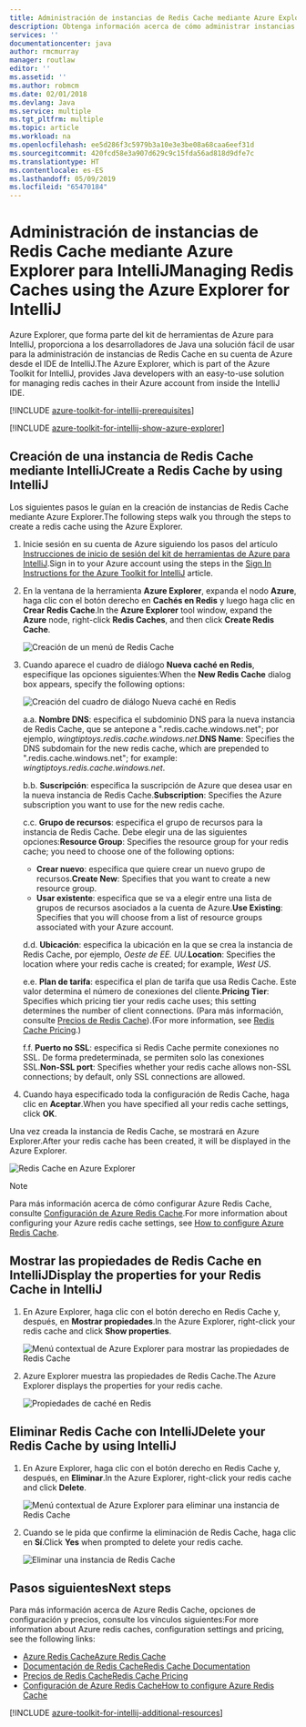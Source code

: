 ```yaml
---
title: Administración de instancias de Redis Cache mediante Azure Explorer para IntelliJ
description: Obtenga información acerca de cómo administrar instancias de Azure Redis Cache mediante Azure Explorer para IntelliJ.
services: ''
documentationcenter: java
author: rmcmurray
manager: routlaw
editor: ''
ms.assetid: ''
ms.author: robmcm
ms.date: 02/01/2018
ms.devlang: Java
ms.service: multiple
ms.tgt_pltfrm: multiple
ms.topic: article
ms.workload: na
ms.openlocfilehash: ee5d286f3c5979b3a10e3e3be08a68caa6eef31d
ms.sourcegitcommit: 420fcd58e3a907d629c9c15fda56ad818d9dfe7c
ms.translationtype: HT
ms.contentlocale: es-ES
ms.lasthandoff: 05/09/2019
ms.locfileid: "65470184"
---
```

# <a name="managing-redis-caches-using-the-azure-explorer-for-intellij"></a><span data-ttu-id="faf51-103">Administración de instancias de Redis Cache mediante Azure Explorer para IntelliJ</span><span class="sxs-lookup"><span data-stu-id="faf51-103">Managing Redis Caches using the Azure Explorer for IntelliJ</span></span>

<span data-ttu-id="faf51-104">Azure Explorer, que forma parte del kit de herramientas de Azure para IntelliJ, proporciona a los desarrolladores de Java una solución fácil de usar para la administración de instancias de Redis Cache en su cuenta de Azure desde el IDE de IntelliJ.</span><span class="sxs-lookup"><span data-stu-id="faf51-104">The Azure Explorer, which is part of the Azure Toolkit for IntelliJ, provides Java developers with an easy-to-use solution for managing redis caches in their Azure account from inside the IntelliJ IDE.</span></span>

[!INCLUDE [azure-toolkit-for-intellij-prerequisites](../includes/azure-toolkit-for-intellij-prerequisites.md)]

[!INCLUDE [azure-toolkit-for-intellij-show-azure-explorer](../includes/azure-toolkit-for-intellij-show-azure-explorer.md)]

## <a name="create-a-redis-cache-by-using-intellij"></a><span data-ttu-id="faf51-105">Creación de una instancia de Redis Cache mediante IntelliJ</span><span class="sxs-lookup"><span data-stu-id="faf51-105">Create a Redis Cache by using IntelliJ</span></span>

<span data-ttu-id="faf51-106">Los siguientes pasos le guían en la creación de instancias de Redis Cache mediante Azure Explorer.</span><span class="sxs-lookup"><span data-stu-id="faf51-106">The following steps walk you through the steps to create a redis cache using the Azure Explorer.</span></span>

1. <span data-ttu-id="faf51-107">Inicie sesión en su cuenta de Azure siguiendo los pasos del artículo [Instrucciones de inicio de sesión del kit de herramientas de Azure para IntelliJ].</span><span class="sxs-lookup"><span data-stu-id="faf51-107">Sign in to your Azure account using the steps in the [Sign In Instructions for the Azure Toolkit for IntelliJ] article.</span></span>

1. <span data-ttu-id="faf51-108">En la ventana de la herramienta **Azure Explorer**, expanda el nodo **Azure**, haga clic con el botón derecho en **Cachés en Redis** y luego haga clic en **Crear Redis Cache**.</span><span class="sxs-lookup"><span data-stu-id="faf51-108">In the **Azure Explorer** tool window, expand the **Azure** node, right-click **Redis Caches**, and then click **Create Redis Cache**.</span></span>

   ![Creación de un menú de Redis Cache][CR01]

1. <span data-ttu-id="faf51-110">Cuando aparece el cuadro de diálogo **Nueva caché en Redis**, especifique las opciones siguientes:</span><span class="sxs-lookup"><span data-stu-id="faf51-110">When the **New Redis Cache** dialog box appears, specify the following options:</span></span>

   ![Creación del cuadro de diálogo Nueva caché en Redis][CR02]

   <span data-ttu-id="faf51-112"> a.</span><span class="sxs-lookup"><span data-stu-id="faf51-112">a.</span></span> <span data-ttu-id="faf51-113">**Nombre DNS**: especifica el subdominio DNS para la nueva instancia de Redis Cache, que se antepone a ".redis.cache.windows.net"; por ejemplo, *wingtiptoys.redis.cache.windows.net*.</span><span class="sxs-lookup"><span data-stu-id="faf51-113">**DNS Name**: Specifies the DNS subdomain for the new redis cache, which are prepended to ".redis.cache.windows.net"; for example: *wingtiptoys.redis.cache.windows.net*.</span></span>

   <span data-ttu-id="faf51-114">b.</span><span class="sxs-lookup"><span data-stu-id="faf51-114">b.</span></span> <span data-ttu-id="faf51-115">**Suscripción**: especifica la suscripción de Azure que desea usar en la nueva instancia de Redis Cache.</span><span class="sxs-lookup"><span data-stu-id="faf51-115">**Subscription**: Specifies the Azure subscription you want to use for the new redis cache.</span></span>

   <span data-ttu-id="faf51-116">c.</span><span class="sxs-lookup"><span data-stu-id="faf51-116">c.</span></span> <span data-ttu-id="faf51-117">**Grupo de recursos**: especifica el grupo de recursos para la instancia de Redis Cache. Debe elegir una de las siguientes opciones:</span><span class="sxs-lookup"><span data-stu-id="faf51-117">**Resource Group**: Specifies the resource group for your redis cache; you need to choose one of the following options:</span></span> 
      * <span data-ttu-id="faf51-118">**Crear nuevo**: especifica que quiere crear un nuevo grupo de recursos.</span><span class="sxs-lookup"><span data-stu-id="faf51-118">**Create New**: Specifies that you want to create a new resource group.</span></span> 
      * <span data-ttu-id="faf51-119">**Usar existente**: especifica que se va a elegir entre una lista de grupos de recursos asociados a la cuenta de Azure.</span><span class="sxs-lookup"><span data-stu-id="faf51-119">**Use Existing**: Specifies that you will choose from a list of resource groups associated with your Azure account.</span></span> 

   <span data-ttu-id="faf51-120">d.</span><span class="sxs-lookup"><span data-stu-id="faf51-120">d.</span></span> <span data-ttu-id="faf51-121">**Ubicación**: especifica la ubicación en la que se crea la instancia de Redis Cache, por ejemplo, *Oeste de EE. UU.*</span><span class="sxs-lookup"><span data-stu-id="faf51-121">**Location**: Specifies the location where your redis cache is created; for example, *West US*.</span></span>

   <span data-ttu-id="faf51-122">e.</span><span class="sxs-lookup"><span data-stu-id="faf51-122">e.</span></span> <span data-ttu-id="faf51-123">**Plan de tarifa**: especifica el plan de tarifa que usa Redis Cache. Este valor determina el número de conexiones del cliente.</span><span class="sxs-lookup"><span data-stu-id="faf51-123">**Pricing Tier**: Specifies which pricing tier your redis cache uses; this setting determines the number of client connections.</span></span> <span data-ttu-id="faf51-124">(Para más información, consulte [Precios de Redis Cache]).</span><span class="sxs-lookup"><span data-stu-id="faf51-124">(For more information, see [Redis Cache Pricing].)</span></span>

   <span data-ttu-id="faf51-125">f.</span><span class="sxs-lookup"><span data-stu-id="faf51-125">f.</span></span> <span data-ttu-id="faf51-126">**Puerto no SSL**: especifica si Redis Cache permite conexiones no SSL. De forma predeterminada, se permiten solo las conexiones SSL.</span><span class="sxs-lookup"><span data-stu-id="faf51-126">**Non-SSL port**: Specifies whether your redis cache allows non-SSL connections; by default, only SSL connections are allowed.</span></span>

1. <span data-ttu-id="faf51-127">Cuando haya especificado toda la configuración de Redis Cache, haga clic en **Aceptar**.</span><span class="sxs-lookup"><span data-stu-id="faf51-127">When you have specified all your redis cache settings, click **OK**.</span></span>

<span data-ttu-id="faf51-128">Una vez creada la instancia de Redis Cache, se mostrará en Azure Explorer.</span><span class="sxs-lookup"><span data-stu-id="faf51-128">After your redis cache has been created, it will be displayed in the Azure Explorer.</span></span>

   ![Redis Cache en Azure Explorer][CR03]

> [!NOTE]
>
> <span data-ttu-id="faf51-130">Para más información acerca de cómo configurar Azure Redis Cache, consulte [Configuración de Azure Redis Cache].</span><span class="sxs-lookup"><span data-stu-id="faf51-130">For more information about configuring your Azure redis cache settings, see [How to configure Azure Redis Cache].</span></span>
>

## <a name="display-the-properties-for-your-redis-cache-in-intellij"></a><span data-ttu-id="faf51-131">Mostrar las propiedades de Redis Cache en IntelliJ</span><span class="sxs-lookup"><span data-stu-id="faf51-131">Display the properties for your Redis Cache in IntelliJ</span></span>

1. <span data-ttu-id="faf51-132">En Azure Explorer, haga clic con el botón derecho en Redis Cache y, después, en **Mostrar propiedades**.</span><span class="sxs-lookup"><span data-stu-id="faf51-132">In the Azure Explorer, right-click your redis cache and click **Show properties**.</span></span>

   ![Menú contextual de Azure Explorer para mostrar las propiedades de Redis Cache][SP01]

1. <span data-ttu-id="faf51-134">Azure Explorer muestra las propiedades de Redis Cache.</span><span class="sxs-lookup"><span data-stu-id="faf51-134">The Azure Explorer displays the properties for your redis cache.</span></span>

   ![Propiedades de caché en Redis][SP02]

## <a name="delete-your-redis-cache-by-using-intellij"></a><span data-ttu-id="faf51-136">Eliminar Redis Cache con IntelliJ</span><span class="sxs-lookup"><span data-stu-id="faf51-136">Delete your Redis Cache by using IntelliJ</span></span>

1. <span data-ttu-id="faf51-137">En Azure Explorer, haga clic con el botón derecho en Redis Cache y, después, en **Eliminar**.</span><span class="sxs-lookup"><span data-stu-id="faf51-137">In the Azure Explorer, right-click your redis cache and click **Delete**.</span></span>

   ![Menú contextual de Azure Explorer para eliminar una instancia de Redis Cache][DE01]

1. <span data-ttu-id="faf51-139">Cuando se le pida que confirme la eliminación de Redis Cache, haga clic en **Sí**.</span><span class="sxs-lookup"><span data-stu-id="faf51-139">Click **Yes** when prompted to delete your redis cache.</span></span>

   ![Eliminar una instancia de Redis Cache][DE02]

## <a name="next-steps"></a><span data-ttu-id="faf51-141">Pasos siguientes</span><span class="sxs-lookup"><span data-stu-id="faf51-141">Next steps</span></span>

<span data-ttu-id="faf51-142">Para más información acerca de Azure Redis Cache, opciones de configuración y precios, consulte los vínculos siguientes:</span><span class="sxs-lookup"><span data-stu-id="faf51-142">For more information about Azure redis caches, configuration settings and pricing, see the following links:</span></span>

* <span data-ttu-id="faf51-143">[Azure Redis Cache]</span><span class="sxs-lookup"><span data-stu-id="faf51-143">[Azure Redis Cache]</span></span>
* <span data-ttu-id="faf51-144">[Documentación de Redis Cache]</span><span class="sxs-lookup"><span data-stu-id="faf51-144">[Redis Cache Documentation]</span></span>
* <span data-ttu-id="faf51-145">[Precios de Redis Cache]</span><span class="sxs-lookup"><span data-stu-id="faf51-145">[Redis Cache Pricing]</span></span>
* <span data-ttu-id="faf51-146">[Configuración de Azure Redis Cache]</span><span class="sxs-lookup"><span data-stu-id="faf51-146">[How to configure Azure Redis Cache]</span></span>

[!INCLUDE [azure-toolkit-for-intellij-additional-resources](../includes/azure-toolkit-for-intellij-additional-resources.md)]

<!-- URL List -->

[Precios de Redis Cache]: https://azure.microsoft.com/pricing/details/cache/
[Redis Cache Pricing]: https://azure.microsoft.com/pricing/details/cache/
[Azure Redis Cache]: https://azure.microsoft.com/services/cache/
[Documentación de Redis Cache]: /azure/redis-cache
[Redis Cache Documentation]: /azure/redis-cache
[Configuración de Azure Redis Cache]: /azure/redis-cache/cache-configure
[How to configure Azure Redis Cache]: /azure/redis-cache/cache-configure
[Instrucciones de inicio de sesión del kit de herramientas de Azure para IntelliJ]: ./azure-toolkit-for-intellij-sign-in-instructions.md
[Sign In Instructions for the Azure Toolkit for IntelliJ]: ./azure-toolkit-for-intellij-sign-in-instructions.md

<!-- IMG List -->

[CR01]: media/azure-toolkit-for-intellij-managing-redis-caches-using-azure-explorer/CR01.png
[CR02]: media/azure-toolkit-for-intellij-managing-redis-caches-using-azure-explorer/CR02.png
[CR03]: media/azure-toolkit-for-intellij-managing-redis-caches-using-azure-explorer/CR03.png

[SP01]: media/azure-toolkit-for-intellij-managing-redis-caches-using-azure-explorer/SP01.png
[SP02]: media/azure-toolkit-for-intellij-managing-redis-caches-using-azure-explorer/SP02.png

[DE01]: media/azure-toolkit-for-intellij-managing-redis-caches-using-azure-explorer/DE01.png
[DE02]: media/azure-toolkit-for-intellij-managing-redis-caches-using-azure-explorer/DE02.png
